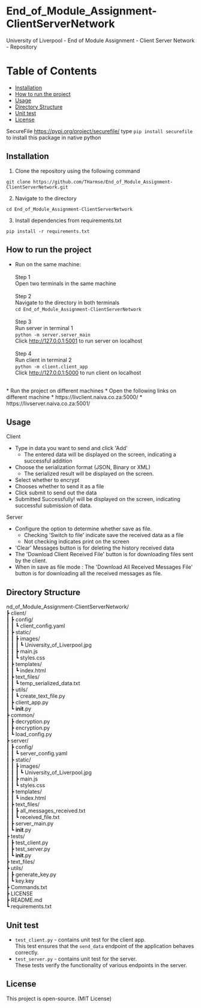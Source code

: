 # End_of_Module_Assignment-ClientServerNetwork
University of Liverpool - End of Module Assignment - Client Server Network - Repository

# Table of Contents
- [Installation](#installation)
- [How to run the project](#how-to-run-the-project-)
- [Usage](#usage)
- [Directory Structure](#directory-structure)
- [Unit test](#unit-test)
- [License](#license)

SecureFile
https://pypi.org/project/securefile/
type `pip install securefile` to install this package in native python  
## Installation

1. Clone the repository using the following command  
```
git clone https://github.com/THarmse/End_of_Module_Assignment-ClientServerNetwork.git
```     
2. Navigate to the directory
```
cd End_of_Module_Assignment-ClientServerNetwork  
```  
3. Install dependencies from requirements.txt
```
pip install -r requirements.txt
```   
## How to run the project  
* Run on the same machine:  
  <br>
  Step 1  
  Open two terminals in the same machine  
  <br>
  Step 2  
  Navigate to the directory in both terminals  
  `cd End_of_Module_Assignment-ClientServerNetwork `  
  <br>
  Step 3  
  Run server in terminal 1  
  `python -m server.server_main`  
  Click http://127.0.0.1:5001 to run server on localhost  
  <br>
  Step 4  
  Run client in terminal 2  
  `python -m client.client_app`  
  Click http://127.0.0.1:5000 to run client on localhost  
<br>
* Run the project on different machines
  * Open the following links on different machine  
    * https://livclient.naiva.co.za:5000/  
    * https://livserver.naiva.co.za:5001/

## Usage

Client
* Type in data you want to send and click 'Add'
    - The entered data will be displayed on the screen, indicating a successful addition
* Choose the serialization format (JSON, Binary or XML)
    - The serialized result will be displayed on the screen.
* Select whether to encrypt
* Chooses whether to send it as a file
* Click submit to send out the data  
* Submitted Successfully! will be displayed on the screen, indicating successful submission of data.  

Server  
* Configure the option to determine whether save as file.
  * Checking 'Switch to file' indicate save the received data as a file
  * Not checking indicates print on the screen
* 'Clear' Messages button is for deleting the history received data
* The 'Download Client Received File' button is for downloading files sent by the client.
* When in save as file mode : The 'Download All Received Messages File' button is for downloading all the received messages as file.

## Directory Structure

nd_of_Module_Assignment-ClientServerNetwork/  
┣ client/  
┃ ┣ config/  
┃ ┃ ┗ client_config.yaml  
┃ ┣ static/  
┃ ┃ ┣ images/  
┃ ┃ ┃ ┗ University_of_Liverpool.jpg  
┃ ┃ ┣ main.js  
┃ ┃ ┗ styles.css  
┃ ┣ templates/  
┃ ┃ ┗ index.html  
┃ ┣ text_files/  
┃ ┃ ┗ temp_serialized_data.txt  
┃ ┣ utils/  
┃ ┃ ┗ create_text_file.py  
┃ ┣ client_app.py  
┃ ┗ __init__.py  
┣ common/  
┃ ┣ decryption.py  
┃ ┣ encryption.py  
┃ ┗ load_config.py  
┣ server/  
┃ ┣ config/  
┃ ┃ ┗ server_config.yaml  
┃ ┣ static/  
┃ ┃ ┣ images/  
┃ ┃ ┃ ┗ University_of_Liverpool.jpg  
┃ ┃ ┣ main.js  
┃ ┃ ┗ styles.css  
┃ ┣ templates/  
┃ ┃ ┗ index.html  
┃ ┣ text_files/  
┃ ┃ ┣ all_messages_received.txt  
┃ ┃ ┗ received_file.txt  
┃ ┣ server_main.py  
┃ ┗ __init__.py  
┣ tests/  
┃ ┣ test_client.py  
┃ ┣ test_server.py  
┃ ┗ __init__.py  
┣ text_files/  
┣ utils/  
┃ ┣ generate_key.py  
┃ ┗ key.key  
┣ Commands.txt  
┣ LICENSE  
┣ README.md  
┗ requirements.txt  

## Unit test
- `test_client.py` - contains unit test for the client app.  
  This test ensures that the `send_data` endpoint of the application behaves correctly.
- `test_server.py` - contains unit test for the server.  
  These tests verify the functionality of various endpoints in the server.
  
## License
This project is open-source. (MIT License)

